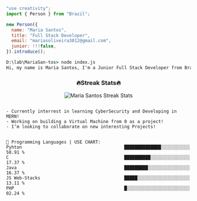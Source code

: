 <!--x axis divider-->
<div>

```js
"use creativity";
import { Person } from "Brazil";

new Person({
  name: "Maria Santos",
  title: "Full Stack Developer",
  email: "mariasoliveira3012@gmail.com",
  junior: !!!false,
}).introduce();
```

```cmd
D:\lab\MariaSan-tos> node index.js
Hi, my name is Maria Santos, I'm a Junior Full Stack Developer from Brazil. Currently employed!
```

<h3 align="center">🔥Streak Stats🔥</h3>

<!-- custom streak stats: https://git.io/streak-stats -->
<p align="center">
  <picture>
    <source media="(prefers-color-scheme: dark)" srcset="https://streak-stats.demolab.com?user=MariaSan-tos&hide_border=true&type=png&theme=dark" />
    <source media="(prefers-color-scheme: light)" srcset="https://streak-stats.demolab.com?user=MariaSan-tos&hide_border=true&type=png&theme=light" />
    <img alt="Maria Santos Streak Stats" src="https://streak-stats.demolab.com?user=MariaSan-tos&hide_border=true&type=png&theme=light" />
  </picture>
</p>

</div>
<!--x axis divider-->

```text

- Currently interrest in learning CyberSecurity and Developing in MERN!
- Working on building a Virtual Machine from 0 as a project!
- I’m looking to collaborate on new interesting Projects!


💬 Programming Languages | USE CHART: 
Pyhton                                       ██████████████░░░░░░░░░░░   50.91 % 
C                                            ██████████░░░░░░░░░░░░░░░   17.37 % 
Java                                         █████████░░░░░░░░░░░░░░░░   16.37 % 
JS Web-Stacks                                █████░░░░░░░░░░░░░░░░░░░░   13.11 % 
PHP                                          █░░░░░░░░░░░░░░░░░░░░░░░░   02.24 % 
```
